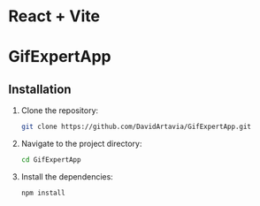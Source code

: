 # React + Vite
# GifExpertApp
## Installation

1. Clone the repository:
   ```sh
   git clone https://github.com/DavidArtavia/GifExpertApp.git
   ```
2. Navigate to the project directory:
   ```sh
   cd GifExpertApp
   ```
3. Install the dependencies:
   ```sh
   npm install
   ```
